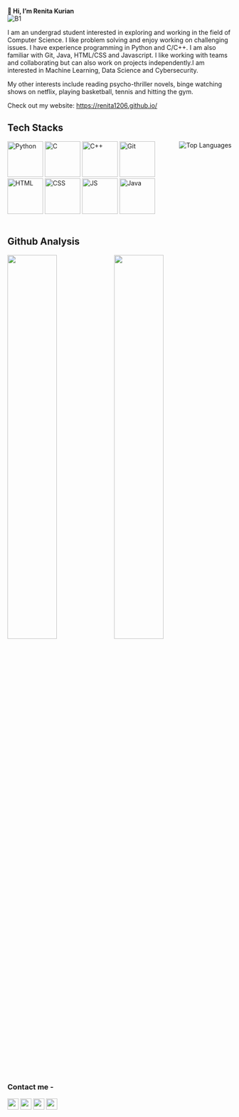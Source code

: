  
**👋 Hi, I’m Renita Kurian**  
![B1](https://user-images.githubusercontent.com/66276711/185764616-9b12b440-d5c6-47bc-9aa5-4b60dae67fee.png)

I am an undergrad student interested in exploring and working in the field of Computer Science. I like problem solving and enjoy working on challenging issues. I have experience programming in Python and C/C++. I am also familiar with Git, Java, HTML/CSS and Javascript. I like working with teams and collaborating but can also work on projects independently.I am interested in Machine Learning, Data Science and Cybersecurity.
  
  
My other interests include reading psycho-thriller novels, binge watching shows on netflix, playing basketball, tennis and hitting the gym.
  
  
Check out my website: https://renita1206.github.io/
<br>

## Tech Stacks
<p>
  <img align="right" alt="Top Languages" src="https://github-readme-stats.vercel.app/api/top-langs/?username=Renita1206&layout=compact&theme=algolia"/>

  <img alt="Python" src="https://user-images.githubusercontent.com/66276711/123856543-d6ceaa00-d93e-11eb-8472-b8c868322629.png" width="80" height="80" />    
  <img alt="C" src="https://user-images.githubusercontent.com/66276711/123857151-99b6e780-d93f-11eb-8822-2974aac6aa5b.png" width="80" height="80" />   
  <img alt="C++" src="https://user-images.githubusercontent.com/66276711/123856526-d3d3b980-d93e-11eb-8a2b-3a288334d421.png" width="80" height="80" />   
  <img alt="Git" src="https://user-images.githubusercontent.com/66276711/123856530-d504e680-d93e-11eb-85e3-ca25f64a4b64.png" width="80" height="80" />   
  <br>
  <img alt="HTML" src="https://user-images.githubusercontent.com/66276711/123856535-d59d7d00-d93e-11eb-8979-56b18438030b.png" width="80" height="80" />
  <img alt="CSS" src="https://user-images.githubusercontent.com/66276711/123856529-d46c5000-d93e-11eb-94cb-c11611c6c737.png" width="80" height="80" />
  <img alt="JS" src="https://user-images.githubusercontent.com/66276711/123856541-d6361380-d93e-11eb-9843-fa4dd37c5b80.png" width="80" height="80" />
  <img alt="Java" src="https://user-images.githubusercontent.com/66276711/123856537-d6361380-d93e-11eb-884d-5cc08a93a577.png" width="80" height="80" />
  <br>
  <br>
</p>  
   
## Github Analysis
<img align="left" src="https://github-readme-stats.vercel.app/api?username=Renita1206&theme=algolia&show_icons=true&count_private=true" width="47%" />
<img src="https://github-readme-streak-stats.herokuapp.com?user=Renita1206&theme=algolia" width="47%" />  
<!--[![Github activity graph](https://activity-graph.herokuapp.com/graph?username=Renita1206&theme=nord)](https://github.com/ashutosh00710/github-readme-activity-graph)-->


### Contact me -
<a href="https://www.twitter.com/Renita_Kurian"><img src="https://img.shields.io/badge/twitter-%231DA1F2.svg?&style=for-the-badge&logo=twitter&logoColor=white" height=25></a> 
<a href="https://www.linkedin.com/in/renita-kurian"><img src="https://img.shields.io/badge/linkedin-%230077B5.svg?&style=for-the-badge&logo=linkedin&logoColor=white" height=25></a> 
<a href="https://www.instagram.com/renita.k1206/"><img src="https://img.shields.io/badge/instagram-%23E4405F.svg?&style=for-the-badge&logo=instagram&logoColor=white" height=25></a>
[<img src="https://img.shields.io/badge/mail-%23E44035.svg?&style=for-the-badge&logo=gmail&logoColor=white" height=25/>](mailto:rrenita1206@gmail.com)  

